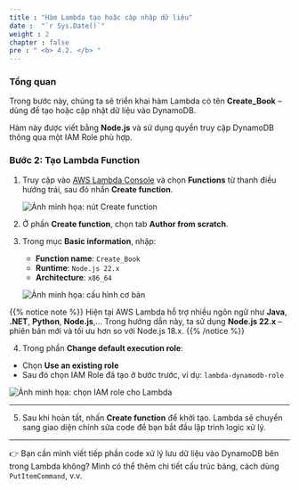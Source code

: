 ```yaml
---
title : "Hàm Lambda tạo hoặc cập nhập dữ liệu"
date :  "`r Sys.Date()`"
weight : 2
chapter : false
pre : " <b> 4.2. </b> "
---
```


### Tổng quan

Trong bước này, chúng ta sẽ triển khai hàm Lambda có tên **Create_Book** – dùng để tạo hoặc cập nhật dữ liệu vào DynamoDB.

Hàm này được viết bằng **Node.js** và sử dụng quyền truy cập DynamoDB thông qua một IAM Role phù hợp.


### Bước 2: Tạo Lambda Function

1. Truy cập vào [AWS Lambda Console](https://console.aws.amazon.com/lambda/home) và chọn **Functions** từ thanh điều hướng trái, sau đó nhấn **Create function**.

   ![Ảnh minh họa: nút Create function](images/lambda-create-button.png)

2. Ở phần **Create function**, chọn tab **Author from scratch**.

3. Trong mục **Basic information**, nhập:

   - **Function name**: `Create_Book`
   - **Runtime**: `Node.js 22.x`
   - **Architecture**: `x86_64`

   ![Ảnh minh họa: cấu hình cơ bản](images/lambda-basic-info.png)

{{% notice note %}}
Hiện tại AWS Lambda hỗ trợ nhiều ngôn ngữ như **Java**, **.NET**, **Python**, **Node.js**,... Trong hướng dẫn này, ta sử dụng **Node.js 22.x** – phiên bản mới và tối ưu hơn so với Node.js 18.x.
{{% /notice %}}


4. Trong phần **Change default execution role**:

- Chọn **Use an existing role**
- Sau đó chọn IAM Role đã tạo ở bước trước, ví dụ: `lambda-dynamodb-role`

![Ảnh minh họa: chọn IAM role cho Lambda](images/lambda-select-role.png)

---

5. Sau khi hoàn tất, nhấn **Create function** để khởi tạo. Lambda sẽ chuyển sang giao diện chỉnh sửa code để bạn bắt đầu lập trình logic xử lý.

---

👉 Bạn cần mình viết tiếp phần code xử lý lưu dữ liệu vào DynamoDB bên trong Lambda không? Mình có thể thêm chi tiết cấu trúc bảng, cách dùng `PutItemCommand`, v.v.
